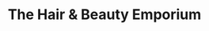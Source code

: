 ---
title: "The Hair & Beauty Emporium"
url: /kirkby-lonsdale/the-hair-und-beauty-emporium/
shop: Friseur
---